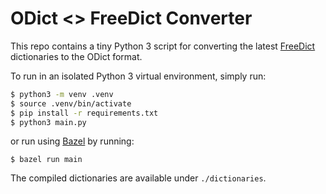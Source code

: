 # ODict <> FreeDict Converter

This repo contains a tiny Python 3 script for converting the latest [FreeDict](https://freedict.org) dictionaries to the
ODict format.

To run in an isolated Python 3 virtual environment, simply run:

```bash
$ python3 -m venv .venv
$ source .venv/bin/activate
$ pip install -r requirements.txt
$ python3 main.py
```

or run using [Bazel](https://bazel.build) by running:

```
$ bazel run main
```

The compiled dictionaries are available under `./dictionaries`.

